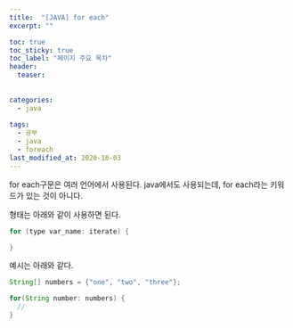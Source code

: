 ```yaml
---
title:  "[JAVA] for each"
excerpt: ""

toc: true
toc_sticky: true
toc_label: "페이지 주요 목차"
header:
  teaser: 
  
  
categories:
  - java
  
tags:
  - 공부
  - java
  - foreach
last_modified_at: 2020-10-03
---
```


for each구문은 여러 언어에서 사용된다. java에서도 사용되는데, for each라는 키워드가 있는 것이 아니다.

형태는 아래와 같이 사용하면 된다.

```java
for (type var_name: iterate) {

}
```

예시는 아래와 같다.

```java
String[] numbers = {"one", "two", "three"};

for(String number: numbers) {
  //
}
```
